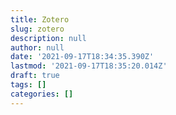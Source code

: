 ```yaml
---
title: Zotero
slug: zotero
description: null
author: null
date: '2021-09-17T18:34:35.390Z'
lastmod: '2021-09-17T18:35:20.014Z'
draft: true
tags: []
categories: []
---
```


